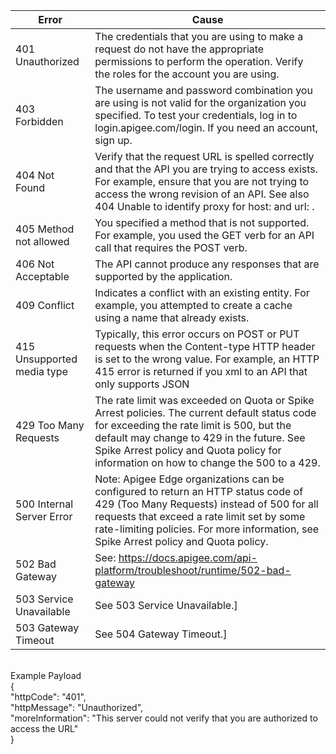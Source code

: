 |Error <img width=250/>| Cause|
|-------------------------|----------|
|401 Unauthorized |The credentials that you are using to make a request do not have the appropriate permissions to perform the operation. Verify the roles for the account you are using.|
|403 Forbidden |The username and password combination you are using is not valid for the organization you specified. To test your credentials, log in to login.apigee.com/login. If you need an account, sign up.|
|404 Not Found |Verify that the request URL is spelled correctly and that the API you are trying to access exists. For example, ensure that you are not trying to access the wrong revision of an API. See also 404 Unable to identify proxy for host: <virtual host name> and url: <path>.|
|405 Method not allowed |You specified a method that is not supported. For example, you used the GET verb for an API call that requires the POST verb.|
|406 Not Acceptable |The API cannot produce any responses that are supported by the application.|
|409 Conflict |Indicates a conflict with an existing entity. For example, you attempted to create a cache using a name that already exists.|
|415 Unsupported media type |Typically, this error occurs on POST or PUT requests when the Content-type HTTP header is set to the wrong value. For example, an HTTP 415 error is returned if you xml to an API that only supports JSON|
|429 Too Many Requests |The rate limit was exceeded on Quota or Spike Arrest policies. The current default status code for exceeding the rate limit is 500, but the default may change to 429 in the future. See Spike Arrest policy and Quota policy for information on how to change the 500 to a 429.|
|500 Internal Server Error |Note: Apigee Edge organizations can be configured to return an HTTP status code of 429 (Too Many Requests) instead of 500 for all requests that exceed a rate limit set by some rate-limiting policies. For more information, see Spike Arrest policy and Quota policy.|
|502 Bad Gateway| See: https://docs.apigee.com/api-platform/troubleshoot/runtime/502-bad-gateway|
|503 Service Unavailable |See 503 Service Unavailable.]  
|503 Gateway Timeout|See 504 Gateway Timeout.]  
<br/>
Example Payload<br/>
{<br/>
"httpCode": "401",<br/>
"httpMessage": "Unauthorized",<br/>
"moreInformation": "This server could not verify that you are authorized to access the URL"<br/>
}<br/>
